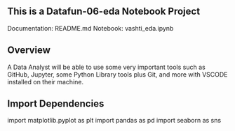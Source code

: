 ## This is a Datafun-06-eda Notebook Project
Documentation: README.md
Notebook: vashti_eda.ipynb

## Overview
A Data Analyst will be able to use  some very important tools such as GitHub, Jupyter, some Python Library tools plus Git, and more with VSCODE installed on their machine.

## Import Dependencies
import matplotlib.pyplot as plt
import pandas as pd
import seaborn as sns

















